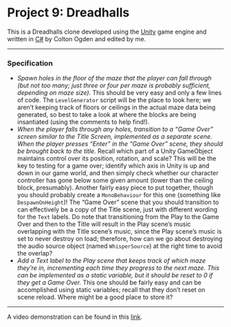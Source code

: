 # Project 9: Dreadhalls

This is a Dreadhalls clone developed using the [Unity](https://unity.com/) game engine and written in [C#](https://dotnet.microsoft.com/en-us/languages/csharp) by Colton Ogden and edited by me.

---

### Specification

*   _Spawn holes in the floor of the maze that the player can fall through (but not too many; just three or four per maze is probably sufficient, depending on maze size)._ This should be very easy and only a few lines of code. The `LevelGenerator` script will be the place to look here; we aren’t keeping track of floors or ceilings in the actual maze data being generated, so best to take a look at where the blocks are being insantiated (using the comments to help find!).
*   _When the player falls through any holes, transition to a “Game Over” screen similar to the Title Screen, implemented as a separate scene. When the player presses “Enter” in the “Game Over” scene, they should be brought back to the title._ Recall which part of a Unity GameObject maintains control over its position, rotation, and scale? This will be the key to testing for a game over; identify which axis in Unity is up and down in our game world, and then simply check whether our character controller has gone below some given amount (lower than the ceiling block, presumably). Another fairly easy piece to put together, though you should probably create a `MonoBehaviour` for this one (something like `DespawnOnHeight`)! The “Game Over” scene that you should transition to can effectively be a copy of the Title scene, just with different wording for the `Text` labels. Do note that transitioning from the Play to the Game Over and then to the Title will result in the Play scene’s music overlapping with the Title scene’s music, since the Play scene’s music is set to never destroy on load; therefore, how can we go about destroying the audio source object (named `WhisperSource`) at the right time to avoid the overlap?
*   _Add a Text label to the Play scene that keeps track of which maze they’re in, incrementing each time they progress to the next maze. This can be implemented as a static variable, but it should be reset to 0 if they get a Game Over._ This one should be fairly easy and can be accomplished using static variables; recall that they don’t reset on scene reload. Where might be a good place to store it?

---

A video demonstration can be found in this [link](https://youtu.be/QL00d85GpO0).

